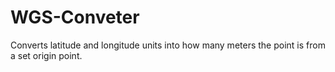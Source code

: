 # WGS-Conveter
Converts latitude and longitude units into how many meters the point is from a set origin point.
